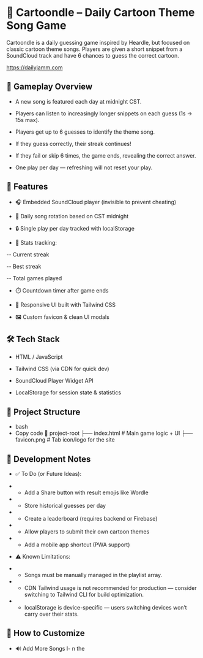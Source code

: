 # 🎵 Cartoondle – Daily Cartoon Theme Song Game
Cartoondle is a daily guessing game inspired by Heardle, but focused on classic cartoon theme songs. Players are given a short snippet from a SoundCloud track and have 6 chances to guess the correct cartoon.

https://dailyjamm.com

## 🧩 Gameplay Overview
- A new song is featured each day at midnight CST.

- Players can listen to increasingly longer snippets on each guess (1s → 15s max).

- Players get up to 6 guesses to identify the theme song.

- If they guess correctly, their streak continues!

- If they fail or skip 6 times, the game ends, revealing the correct answer.

- One play per day — refreshing will not reset your play.

## 🧠 Features
- 🎧 Embedded SoundCloud player (invisible to prevent cheating)

- 📅 Daily song rotation based on CST midnight

- 🔒 Single play per day tracked with localStorage

- 🧮 Stats tracking:

-- Current streak

-- Best streak

-- Total games played

- ⏱️ Countdown timer after game ends

- 📱 Responsive UI built with Tailwind CSS

- 🖼️ Custom favicon & clean UI modals

## 🛠️ Tech Stack
- HTML / JavaScript

- Tailwind CSS (via CDN for quick dev)

- SoundCloud Player Widget API

- LocalStorage for session state & statistics

## 📂 Project Structure
- bash
- Copy code
📁 project-root
├── index.html        # Main game logic + UI
├── favicon.png       # Tab icon/logo for the site
## 🧪 Development Notes
- ✅ To Do (or Future Ideas):
- - Add a Share button with result emojis like Wordle

- - Store historical guesses per day

- - Create a leaderboard (requires backend or Firebase)

- - Allow players to submit their own cartoon themes

- - Add a mobile app shortcut (PWA support)

- ⚠️ Known Limitations:
- - Songs must be manually managed in the playlist array.

- - CDN Tailwind usage is not recommended for production — consider switching to Tailwind CLI for build optimization.

- - localStorage is device-specific — users switching devices won’t carry over their stats.

## 🧰 How to Customize
- 🔊 Add More Songs
I- n the <script> block of index.html, update this array:

js
Copy code
const playlist = [
  { id: "123456789", title: "DuckTales", url: "https://api.soundcloud.com/tracks/123456789" },
  ...
];
Each entry must include:

A unique ID

The correct title (for answer validation)

A SoundCloud track URL

You can get the URL using SoundCloud's API or direct upload links.

## 🚀 Deployment
Upload to any static host (e.g., GitHub Pages, Vercel, Netlify).

Make sure favicon.png is available at the root directory.

Visit your site and test!

## 🙏 Credits
Inspired by Heardle and Wordle

Uses SoundCloud's Player Widget API

UI powered by Tailwind CSS

